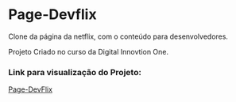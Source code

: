 # Page-Devflix

Clone da página da netflix, com o conteúdo para desenvolvedores.

Projeto Criado no curso da Digital Innovtion One.

### Link para visualização do Projeto:
[Page-DevFlix](https://deyvesson.github.io/Page-Devflix/)
